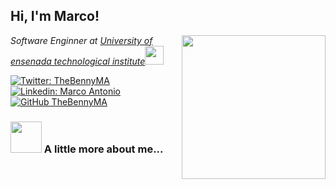 <h2> Hi, I'm Marco! <img src="https://media.giphy.com/media/mGcNjsfWAjY5AEZNw6/giphy.gif" width="5<h2> Hi, I'm Marco! <img src="https://media.giphy.com/media/mGcNjsfWAjY5AEZNw6/giphy.gif" width="50"></h2>
<img align='right' src="https://media.giphy.com/media/26VjwfLk7CRslWHSWI/giphy.gif" width="230">
<p><em>Software Enginner at <a href="https://www.ensenada.tecnm.mx/">University of ensenada technological institute</a><img src="https://media.giphy.com/media/fYSnHlufseco8Fh93Z/giphy.gif" width="30">
</em></p>

[![Twitter: TheBennyMA](https://img.shields.io/twitter/follow/TheBennyMA?style=social)](https://twitter.com/TheBennyMA)
[![Linkedin: Marco Antonio](https://img.shields.io/badge/-TheBennyMA-blue?style=flat-square&logo=Linkedin&logoColor=white&link=https://www.linkedin.com/in/marcoantonioalvaradocabrera/)](https://www.linkedin.com/in/marcoantonioalvaradocabrera/)
[![GitHub TheBennyMA](https://img.shields.io/github/followers/TheBennyMA?label=follow&style=social)](https://github.com/thebennyma)


### <img src="https://media.giphy.com/media/VgCDAzcKvsR6OM0uWg/giphy.gif" width="50"> A little more about me...  


<!--
**thebennyma/thebennyma** is a ✨ _special_ ✨ repository because its `README.md` (this file) appears on your GitHub profile.

Here are some ideas to get you started:

- 🔭 I’m currently working on ...
- 🌱 I’m currently learning ...
- 👯 I’m looking to collaborate on ...
- 🤔 I’m looking for help with ...
- 💬 Ask me about ...
- 📫 How to reach me: ...
- 😄 Pronouns: ...
- ⚡ Fun fact: ...
-->
